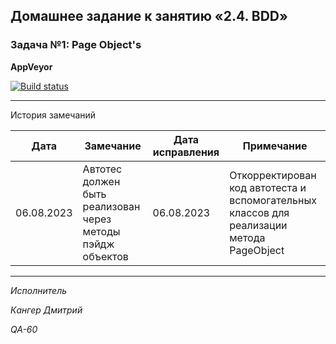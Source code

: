 ## Домашнее задание к занятию «2.4. BDD»

### Задача №1: Page Object's

**AppVeyor**

[![Build status](https://ci.appveyor.com/api/projects/status/xyyasvtmvrhcdqe1?svg=true)](https://ci.appveyor.com/project/Kanger79/hw-8-6-1-page-object)

***
  
 История замечаний

<table>
<thead>
<tr>
<th>Дата</th>
<th>Замечание</th>
<th>Дата исправления</th>
<th>Примечание</th>
</tr>
</thead>

<tbody>

<tr>
<td>06.08.2023</td>
<td>Автотес должен быть реализован через методы пэйдж объектов</td>
<td>06.08.2023</td>
<td>Откорректирован код автотеста и вспомогательных классов для реализации метода PageObject</td>
</tr>

</tbody>
</table>

***

*Исполнитель*

*Кангер Дмитрий*

*QA-60*
